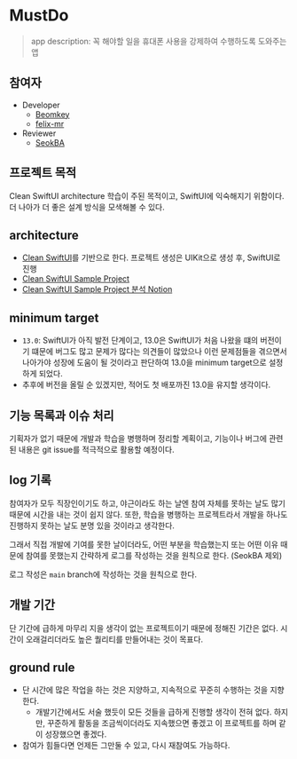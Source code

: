 # MustDo
> app description: 꼭 해야할 일을 휴대폰 사용을 강제하여 수행하도록 도와주는 앱

## 참여자
- Developer
    - [Beomkey](https://github.com/NamKiBeom)
    - [felix-mr](https://github.com/felix-mr)
- Reviewer
    - [SeokBA](https://github.com/SeokBA)

## 프로젝트 목적
Clean SwiftUI architecture 학습이 주된 목적이고, SwiftUI에 익숙해지기 위함이다. 더 나아가 더 좋은 설계 방식을 모색해볼 수 있다.

## architecture
- [Clean SwiftUI](https://nalexn.github.io/clean-architecture-swiftui/)를 기반으로 한다. 프로젝트 생성은 UIKit으로 생성 후, SwiftUI로 진행
- [Clean SwiftUI Sample Project](https://github.com/nalexn/clean-architecture-swiftui)
- [Clean SwiftUI Sample Project 분석 Notion](https://lucky-sleet-a6d.notion.site/Clean-SwiftUI-Project-d7740078874c43d6b08c40a2f3498234)

## minimum target
- `13.0`: SwiftUI가 아직 발전 단계이고, 13.0은 SwiftUI가 처음 나왔을 떄의 버전이기 떄문에 버그도 많고 문제가 많다는 의견들이 많았으나 이런 문제점들을 겪으면서 나아가야 성장에 도움이 될 것이라고 판단하여 13.0을 minimum target으로 설정하게 되었다.
- 추후에 버전을 올릴 순 있겠지만, 적어도 첫 배포까진 13.0을 유지할 생각이다.

## 기능 목록과 이슈 처리
기획자가 없기 때문에 개발과 학습을 병행하며 정리할 계획이고, 기능이나 버그에 관련된 내용은 git issue를 적극적으로 활용할 예정이다.

## log 기록
참여자가 모두 직장인이기도 하고, 야근이라도 하는 날엔 참여 자체를 못하는 날도 많기 때문에 시간을 내는 것이 쉽지 않다. 또한, 학습을 병행하는 프로젝트라서 개발을 하나도 진행하지 못하는 날도 분명 있을 것이라고 생각한다. 

그래서 직접 개발에 기여를 못한 날이더라도, 어떤 부분을 학습했는지 또는 어떤 이유 때문에 참여를 못했는지 간략하게 로그를 작성하는 것을 원칙으로 한다. (SeokBA 제외)

로그 작성은 `main` branch에 작성하는 것을 원칙으로 한다.

## 개발 기간
단 기간에 급하게 마무리 지을 생각이 없는 프로젝트이기 때문에 정해진 기간은 없다. 시간이 오래걸리더라도 높은 퀄리티를 만들어내는 것이 목표다.

## ground rule
- 단 시간에 많은 작업을 하는 것은 지양하고, 지속적으로 꾸준히 수행하는 것을 지향한다. 
    - 개발기간에서도 서술 했듯이 모든 것들을 급하게 진행할 생각이 전혀 없다. 하지만, 꾸준하게 활동을 조금씩이더라도 지속했으면 좋겠고 이 프로젝트를 하며 같이 성장했으면 좋겠다. 
- 참여가 힘들다면 언제든 그만둘 수 있고, 다시 재참여도 가능하다.
